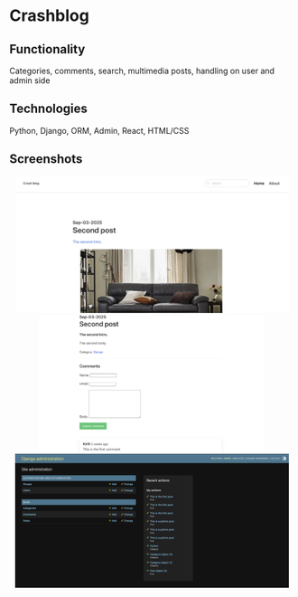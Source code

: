 # Crashblog
## Functionality
 Categories, comments, search, multimedia posts, handling on user and admin side
## Technologies
 Python, Django, ORM, Admin, React, HTML/CSS

## Screenshots

<p align="center">
  <img src="media/img1.png" alt="Homepage" width="485"/>
  <img src="media/img2.png" alt="Dashboard" width="400"/>
  <img src="media/img3.png" alt="Post Detail" width="485"/>
</p>
